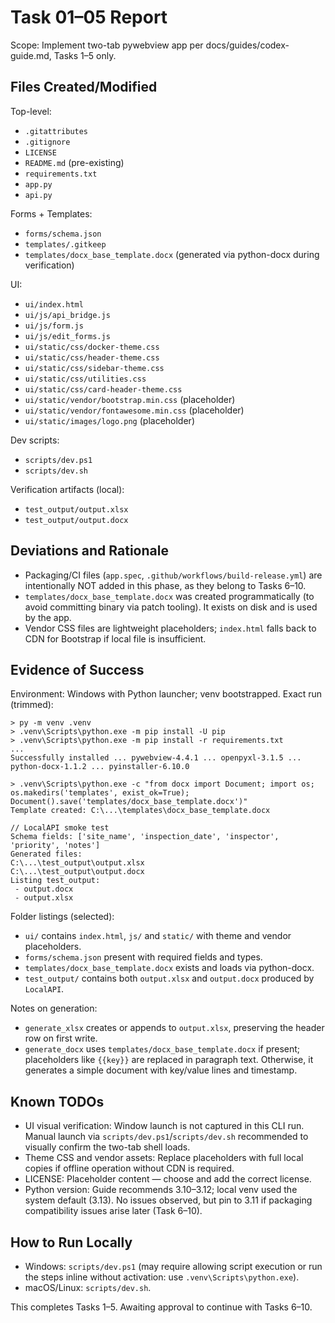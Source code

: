 # Task 01–05 Report

Scope: Implement two-tab pywebview app per docs/guides/codex-guide.md, Tasks 1–5 only.

## Files Created/Modified

Top-level:
- `.gitattributes`
- `.gitignore`
- `LICENSE`
- `README.md` (pre-existing)
- `requirements.txt`
- `app.py`
- `api.py`

Forms + Templates:
- `forms/schema.json`
- `templates/.gitkeep`
- `templates/docx_base_template.docx` (generated via python-docx during verification)

UI:
- `ui/index.html`
- `ui/js/api_bridge.js`
- `ui/js/form.js`
- `ui/js/edit_forms.js`
- `ui/static/css/docker-theme.css`
- `ui/static/css/header-theme.css`
- `ui/static/css/sidebar-theme.css`
- `ui/static/css/utilities.css`
- `ui/static/css/card-header-theme.css`
- `ui/static/vendor/bootstrap.min.css` (placeholder)
- `ui/static/vendor/fontawesome.min.css` (placeholder)
- `ui/static/images/logo.png` (placeholder)

Dev scripts:
- `scripts/dev.ps1`
- `scripts/dev.sh`

Verification artifacts (local):
- `test_output/output.xlsx`
- `test_output/output.docx`

## Deviations and Rationale
- Packaging/CI files (`app.spec`, `.github/workflows/build-release.yml`) are intentionally NOT added in this phase, as they belong to Tasks 6–10.
- `templates/docx_base_template.docx` was created programmatically (to avoid committing binary via patch tooling). It exists on disk and is used by the app.
- Vendor CSS files are lightweight placeholders; `index.html` falls back to CDN for Bootstrap if local file is insufficient.

## Evidence of Success

Environment: Windows with Python launcher; venv bootstrapped. Exact run (trimmed):

```
> py -m venv .venv
> .venv\Scripts\python.exe -m pip install -U pip
> .venv\Scripts\python.exe -m pip install -r requirements.txt
...
Successfully installed ... pywebview-4.4.1 ... openpyxl-3.1.5 ... python-docx-1.1.2 ... pyinstaller-6.10.0

> .venv\Scripts\python.exe -c "from docx import Document; import os; os.makedirs('templates', exist_ok=True); Document().save('templates/docx_base_template.docx')"
Template created: C:\...\templates\docx_base_template.docx

// LocalAPI smoke test
Schema fields: ['site_name', 'inspection_date', 'inspector', 'priority', 'notes']
Generated files:
C:\...\test_output\output.xlsx
C:\...\test_output\output.docx
Listing test_output:
 - output.docx
 - output.xlsx
```

Folder listings (selected):
- `ui/` contains `index.html`, `js/` and `static/` with theme and vendor placeholders.
- `forms/schema.json` present with required fields and types.
- `templates/docx_base_template.docx` exists and loads via python-docx.
- `test_output/` contains both `output.xlsx` and `output.docx` produced by `LocalAPI`.

Notes on generation:
- `generate_xlsx` creates or appends to `output.xlsx`, preserving the header row on first write.
- `generate_docx` uses `templates/docx_base_template.docx` if present; placeholders like `{{key}}` are replaced in paragraph text. Otherwise, it generates a simple document with key/value lines and timestamp.

## Known TODOs
- UI visual verification: Window launch is not captured in this CLI run. Manual launch via `scripts/dev.ps1`/`scripts/dev.sh` recommended to visually confirm the two-tab shell loads.
- Theme CSS and vendor assets: Replace placeholders with full local copies if offline operation without CDN is required.
- LICENSE: Placeholder content — choose and add the correct license.
- Python version: Guide recommends 3.10–3.12; local venv used the system default (3.13). No issues observed, but pin to 3.11 if packaging compatibility issues arise later (Task 6–10).

## How to Run Locally
- Windows: `scripts/dev.ps1` (may require allowing script execution or run the steps inline without activation: use `.venv\Scripts\python.exe`).
- macOS/Linux: `scripts/dev.sh`.

This completes Tasks 1–5. Awaiting approval to continue with Tasks 6–10.

